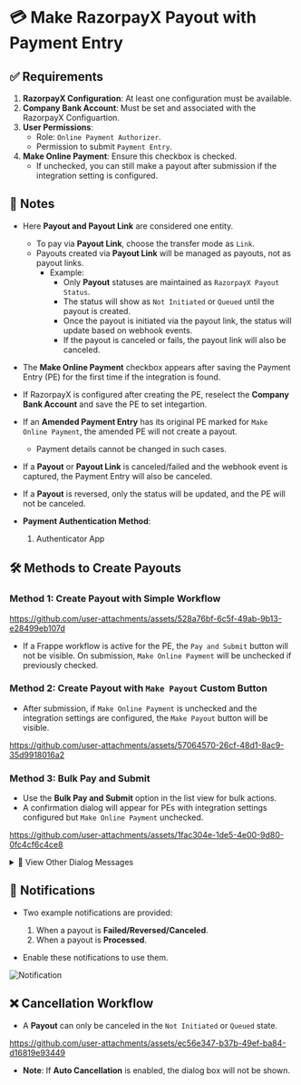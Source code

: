 # 💳 Make RazorpayX Payout with Payment Entry

## ✅ Requirements

1. **RazorpayX Configuration**: At least one configuration must be available.
2. **Company Bank Account**: Must be set and associated with the RazorpayX Configuartion.
3. **User Permissions**:
   - Role: `Online Payment Authorizer`.
   - Permission to submit `Payment Entry`.
4. **Make Online Payment**: Ensure this checkbox is checked.
   - If unchecked, you can still make a payout after submission if the integration setting is configured.

## 📌 Notes

- Here **Payout and Payout Link** are considered one entity.
  - To pay via **Payout Link**, choose the transfer mode as `Link`.
  - Payouts created via **Payout Link** will be managed as payouts, not as payout links.
    - Example:
      - Only **Payout** statuses are maintained as `RazorpayX Payout Status`.
      - The status will show as `Not Initiated` or `Queued` until the payout is created.
      - Once the payout is initiated via the payout link, the status will update based on webhook events.
      - If the payout is canceled or fails, the payout link will also be canceled.

- The **Make Online Payment** checkbox appears after saving the Payment Entry (PE) for the first time if the integration is found.

- If RazorpayX is configured after creating the PE, reselect the **Company Bank Account** and save the PE to set integartion.

- If an **Amended Payment Entry** has its original PE marked for `Make Online Payment`, the amended PE will not create a payout.
  - Payment details cannot be changed in such cases.

- If a **Payout** or **Payout Link** is canceled/failed and the webhook event is captured, the Payment Entry will also be canceled.

- If a **Payout** is reversed, only the status will be updated, and the PE will not be canceled.

- **Payment Authentication Method**:
  1. Authenticator App


## 🛠️ Methods to Create Payouts

### Method 1: Create Payout with Simple Workflow

https://github.com/user-attachments/assets/528a76bf-6c5f-49ab-9b13-e28499eb107d

- If a Frappe workflow is active for the PE, the `Pay and Submit` button will not be visible. On submission, `Make Online Payment` will be unchecked if previously checked.


### Method 2: Create Payout with `Make Payout` Custom Button

- After submission, if `Make Online Payment` is unchecked and the integration settings are configured, the `Make Payout` button will be visible.

https://github.com/user-attachments/assets/57064570-26cf-48d1-8ac9-35d9918016a2


### Method 3: Bulk Pay and Submit

- Use the **Bulk Pay and Submit** option in the list view for bulk actions.
- A confirmation dialog will appear for PEs with integration settings configured but `Make Online Payment` unchecked.

https://github.com/user-attachments/assets/1fac304e-1de5-4e00-9d80-0fc4cf6c4ce8

<details>
<summary>📂 View Other Dialog Messages</summary>

1. **All Eligible to Pay**:  
   ![All Eligible](https://github.com/user-attachments/assets/6acc905a-5857-41c6-95b3-e7551bb6bb18)

2. **Some Eligible and Some Not Eligible**:  
   ![Some Eligible](https://github.com/user-attachments/assets/46aee276-4044-410e-9e43-603c054e6772)

3. **Only Unmarked**:  
   ![Only Unmarked](https://github.com/user-attachments/assets/532ba1a3-1108-4459-9b46-ea38fad71fe6)

4. **Invalid Selection**:  
   ![Invalid Selection](https://github.com/user-attachments/assets/f1f55dd3-5194-4f4f-9214-d98edc00e9ec)

</details>

## 🔔 Notifications

- Two example notifications are provided:
  1. When a payout is **Failed/Reversed/Canceled**.
  2. When a payout is **Processed**.

- Enable these notifications to use them.

![Notification](https://github.com/user-attachments/assets/39ec860b-0307-4c4c-b034-336b15b6f981)

## ❌ Cancellation Workflow

- A **Payout** can only be canceled in the `Not Initiated` or `Queued` state.

https://github.com/user-attachments/assets/ec56e347-b37b-49ef-ba84-d16819e93449

- **Note**: If **Auto Cancellation** is enabled, the dialog box will not be shown.
